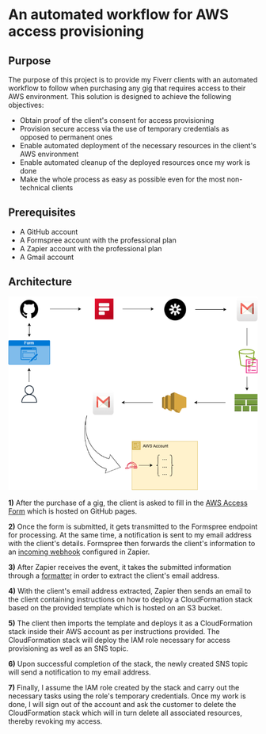 # An automated workflow for AWS access provisioning

## Purpose

The purpose of this project is to provide my Fiverr clients with an automated workflow to follow when purchasing any gig that requires access to their AWS environment. This solution is designed to achieve the following objectives:

* Obtain proof of the client's consent for access provisioning
* Provision secure access via the use of temporary credentials as opposed to permanent ones
* Enable automated deployment of the necessary resources in the client's AWS environment 
* Enable automated cleanup of the deployed resources once my work is done
* Make the whole process as easy as possible even for the most non-technical clients

## Prerequisites

* A GitHub account 
* A Formspree account with the professional plan
* A Zapier account with the professional plan
* A Gmail account

## Architecture

![Diagram](images/aws-access-form-workflow.png)

**1)** After the purchase of a gig, the client is asked to fill in the [AWS Access Form](https://nick22d.github.io/aws-access-form/) which is hosted on GitHub pages.

**2)** Once the form is submitted, it gets transmitted to the Formspree endpoint for processing. At the same time, a notification is sent to my email address with the client's details. Formspree then forwards the client's information to an [incoming webhook](https://help.formspree.io/hc/en-us/articles/360036624813-Connecting-a-form-to-Zapier#:~:text=The%20first%20thing%20to%20do%20is%20to%20open,to%20events%20sent%20from%20Formspree%20on%20each%20submission) configured in Zapier. 

**3)** After Zapier receives the event, it takes the submitted information through a [formatter](https://help.zapier.com/hc/en-us/articles/8496312326285-Extract-data-in-Zaps#h_01HKMBZEYQZMPZGCCNV93A4MTM) in order to extract the client's email address.

**4)** With the client's email address extracted, Zapier then sends an email to the client containing instructions on how to deploy a CloudFormation stack based on the provided template which is hosted on an S3 bucket.

**5)** The client then imports the template and deploys it as a CloudFormation stack inside their AWS account as per instructions provided. The CloudFormation stack will deploy the IAM role necessary for access provisioning as well as an SNS topic.

**6)** Upon successful completion of the stack, the newly created SNS topic will send a notification to my email address.

**7)** Finally, I assume the IAM role created by the stack and carry out the necessary tasks using the role's temporary credentials. Once my work is done, I will sign out of the account and ask the customer to delete the CloudFormation stack which will in turn delete all associated resources, thereby revoking my access. 

